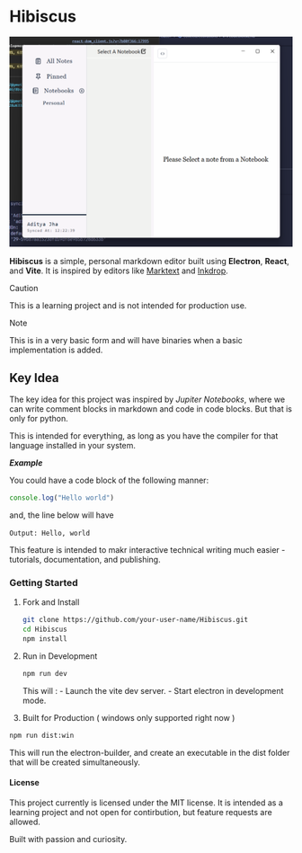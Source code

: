 # Hibiscus

![Current Look](images/Basic_look.png)

**Hibiscus** is a simple, personal markdown editor built using **Electron**, **React**, and **Vite**. It is inspired by editors like [Marktext](https://marktext.cc) and [Inkdrop](https://inkdrop.app).

>[!Caution]
> This is a learning project and is not intended for production use.

>[!Note]
> This is in a very basic form and will have binaries when a basic implementation is added.

## Key Idea

The key idea for this project was inspired by *Jupiter Notebooks*, where we can write comment blocks in markdown and code in code blocks. But that is only for python.

This is intended for everything, as long as you have the compiler for that language installed in your system.

***Example***

You could have a code block of the following manner:

```javascript
console.log("Hello world")
```

and, the line below will have

`Output: Hello, world`

This feature is intended to makr interactive technical writing much easier - tutorials, documentation, and publishing.

### Getting Started

1. Fork and Install

    ```bash
    git clone https://github.com/your-user-name/Hibiscus.git
    cd Hibiscus
    npm install
    ```

2. Run in Development

    ```bash
    npm run dev
    ```

    This will :
        - Launch the vite dev server.
        - Start electron in development mode.

3. Built for Production ( windows only supported right now )

```bash
npm run dist:win
```

This will run the electron-builder, and create an executable in the dist folder that will be created simultaneously.

#### License

This project currently is licensed under the MIT license.
It is intended as a learning project and not open for contirbution, but feature requests are allowed.

Built with passion and curiosity.
